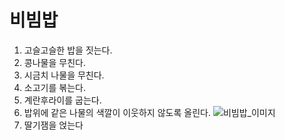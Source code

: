 # 비빔밥

1. 고슬고슬한 밥을 짓는다.
2. 콩나물을 무친다.
3. 시금치 나물을 무친다.
4. 소고기를 볶는다.
5. 계란후라이를 굽는다.
6. 밥위에 같은 나물의 색깔이 이웃하지 않도록 올린다.
   ![비빔밥_이미지](https://upload.wikimedia.org/wikipedia/commons/thumb/4/44/Dolsot-bibimbap.jpg/220px-Dolsot-bibimbap.jpg)
7. 딸기잼을 얹는다
